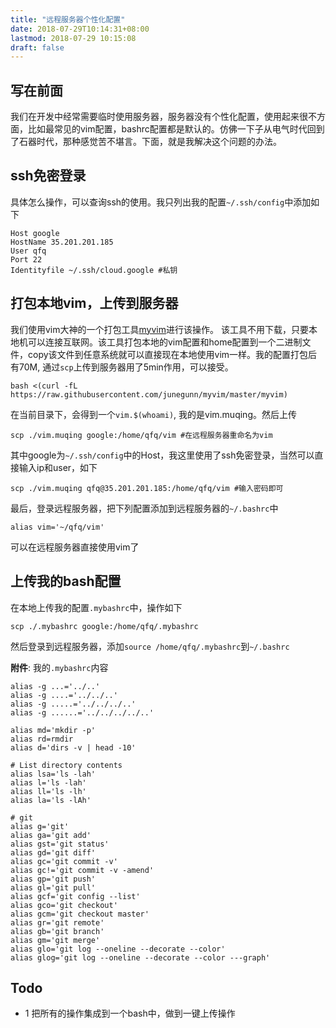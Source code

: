 ```yaml
---
title: "远程服务器个性化配置"
date: 2018-07-29T10:14:31+08:00
lastmod: 2018-07-29 10:15:08
draft: false
---
```


## 写在前面
我们在开发中经常需要临时使用服务器，服务器没有个性化配置，使用起来很不方面，比如最常见的vim配置，bashrc配置都是默认的。仿佛一下子从电气时代回到了石器时代，那种感觉苦不堪言。下面，就是我解决这个问题的办法。
 
 
## ssh免密登录
具体怎么操作，可以查询ssh的使用。我只列出我的配置`~/.ssh/config`中添加如下
```
Host google
HostName 35.201.201.185
User qfq
Port 22
Identityfile ~/.ssh/cloud.google #私钥
```
 
## 打包本地vim，上传到服务器
我们使用vim大神的一个打包工具[myvim](https://github.com/junegunn/myvim)进行该操作。
该工具不用下载，只要本地机可以连接互联网。该工具打包本地的vim配置和home配置到一个二进制文件，copy该文件到任意系统就可以直接现在本地使用vim一样。我的配置打包后有70M, 通过`scp`上传到服务器用了5min作用，可以接受。
```
bash <(curl -fL https://raw.githubusercontent.com/junegunn/myvim/master/myvim)
```
在当前目录下，会得到一个`vim.$(whoami)`, 我的是vim.muqing。然后上传
```
scp ./vim.muqing google:/home/qfq/vim #在远程服务器重命名为vim
```
其中google为`~/.ssh/config`中的Host，我这里使用了ssh免密登录，当然可以直接输入ip和user，如下
```
scp ./vim.muqing qfq@35.201.201.185:/home/qfq/vim #输入密码即可
```
最后，登录远程服务器，把下列配置添加到远程服务器的`~/.bashrc`中
```
alias vim='~/qfq/vim'
```
可以在远程服务器直接使用vim了
 
## 上传我的bash配置
在本地上传我的配置`.mybashrc`中，操作如下
```
scp ./.mybashrc google:/home/qfq/.mybashrc
```
然后登录到远程服务器，添加`source /home/qfq/.mybashrc`到`~/.bashrc`
 
**附件**: 我的`.mybashrc`内容
```
alias -g ...='../..'
alias -g ....='../../..'
alias -g .....='../../../..'
alias -g ......='../../../../..'
 
alias md='mkdir -p'
alias rd=rmdir
alias d='dirs -v | head -10'
 
# List directory contents
alias lsa='ls -lah'
alias l='ls -lah'
alias ll='ls -lh'
alias la='ls -lAh'
 
# git
alias g='git'
alias ga='git add'
alias gst='git status'
alias gd='git diff'
alias gc='git commit -v'
alias gc!='git commit -v -amend'
alias gp='git push'
alias gl='git pull'
alias gcf='git config --list'
alias gco='git checkout'
alias gcm='git checkout master'
alias gr='git remote'
alias gb='git branch'
alias gm='git merge'
alias glo='git log --oneline --decorate --color'
alias glog='git log --oneline --decorate --color ---graph'
```
 
 
 
 
 
 
## Todo
- 1 把所有的操作集成到一个bash中，做到一键上传操作

